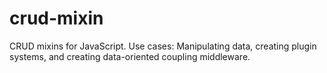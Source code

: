 # crud-mixin
CRUD mixins for JavaScript. Use cases: Manipulating data, creating plugin systems, and creating data-oriented coupling middleware.
